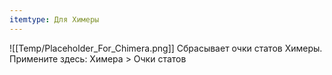 ```yaml
---
itemtype: Для Химеры
---
```

![[Temp/Placeholder_For_Chimera.png]]
Сбрасывает очки статов Химеры. Примените здесь:  Химера > Очки статов
